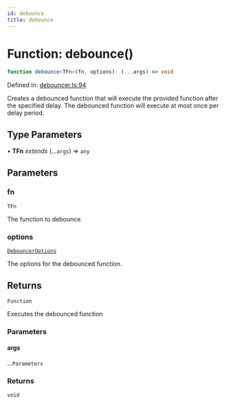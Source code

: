```yaml
---
id: debounce
title: debounce
---
```


<!-- DO NOT EDIT: this page is autogenerated from the type comments -->

# Function: debounce()

```ts
function debounce<TFn>(fn, options): (...args) => void
```

Defined in: [debouncer.ts:94](https://github.com/TanStack/bouncer/blob/main/packages/pacer/src/debouncer.ts#L94)

Creates a debounced function that will execute the provided function after the specified delay.
The debounced function will execute at most once per delay period.

## Type Parameters

• **TFn** *extends* (...`args`) => `any`

## Parameters

### fn

`TFn`

The function to debounce.

### options

[`DebouncerOptions`](../interfaces/debounceroptions.md)

The options for the debounced function.

## Returns

`Function`

Executes the debounced function

### Parameters

#### args

...`Parameters`

### Returns

`void`
